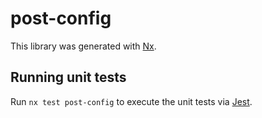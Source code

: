 # post-config

This library was generated with [Nx](https://nx.dev).

## Running unit tests

Run `nx test post-config` to execute the unit tests via [Jest](https://jestjs.io).
